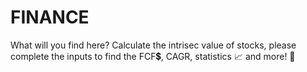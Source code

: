 # FINANCE

What will you find here? Calculate the intrisec value of stocks, please complete the inputs to find the FCF💲, CAGR, statistics 📈 and more! 💯
